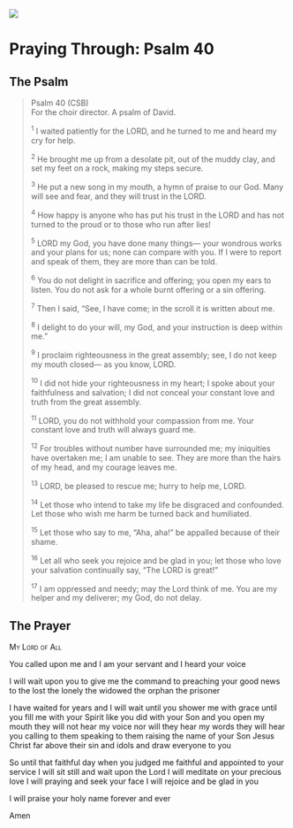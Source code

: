 <img class="intro-right" src="/images/art-paris-psalter.jpg">

# Praying Through: Psalm 40

## The Psalm

>Psalm 40 (CSB)  
><sup></sup> For the choir director. A psalm of David. 
>
><sup>1</sup> I waited patiently for the LORD, and he turned to me and heard my cry for help. 
>
><sup>2</sup> He brought me up from a desolate pit, out of the muddy clay, and set my feet on a rock, making my steps secure. 
>
><sup>3</sup> He put a new song in my mouth, a hymn of praise to our God. Many will see and fear, and they will trust in the LORD. 
>
><sup>4</sup> How happy is anyone who has put his trust in the LORD and has not turned to the proud or to those who run after lies! 
>
><sup>5</sup> LORD my God, you have done many things— your wondrous works and your plans for us; none can compare with you. If I were to report and speak of them, they are more than can be told. 
>
><sup>6</sup> You do not delight in sacrifice and offering; you open my ears to listen. You do not ask for a whole burnt offering or a sin offering. 
>
><sup>7</sup> Then I said, “See, I have come; in the scroll it is written about me. 
>
><sup>8</sup> I delight to do your will, my God, and your instruction is deep within me.” 
>
><sup>9</sup> I proclaim righteousness in the great assembly; see, I do not keep my mouth closed— as you know, LORD. 
>
><sup>10</sup> I did not hide your righteousness in my heart; I spoke about your faithfulness and salvation; I did not conceal your constant love and truth from the great assembly. 
>
><sup>11</sup> LORD, you do not withhold your compassion from me. Your constant love and truth will always guard me. 
>
><sup>12</sup> For troubles without number have surrounded me; my iniquities have overtaken me; I am unable to see. They are more than the hairs of my head, and my courage leaves me. 
>
><sup>13</sup> LORD, be pleased to rescue me; hurry to help me, LORD. 
>
><sup>14</sup> Let those who intend to take my life be disgraced and confounded. Let those who wish me harm be turned back and humiliated. 
>
><sup>15</sup> Let those who say to me, “Aha, aha!” be appalled because of their shame. 
>
><sup>16</sup> Let all who seek you rejoice and be glad in you; let those who love your salvation continually say, “The LORD is great!” 
>
><sup>17</sup> I am oppressed and needy; may the Lord think of me. You are my helper and my deliverer; my God, do not delay.

## The Prayer

<div style="font-variant: small-caps;">
My Lord of All
</div>


You called upon me
  and I am your servant
  and I heard your voice

I will wait upon you
  to give me the command
  to preaching your good news
  to the lost
  the lonely
  the widowed
  the orphan
  the prisoner

I have waited for years
  and I will wait
  until you shower me with grace
  until you fill me with your Spirit
  like you did with your Son
  and you open my mouth
  they will not hear my voice
  nor will they hear my words
  they will hear you
  calling to them
  speaking to them
  raising the name of your Son
  Jesus Christ
  far above their sin and idols
  and draw everyone to you

So until that faithful day
  when you judged me faithful
  and appointed to your service
  I will sit still
  and wait upon the Lord
  I will meditate on your precious love
  I will praying and seek your face
  I will rejoice and be glad in you

I will praise your holy name
  forever and ever

Amen
